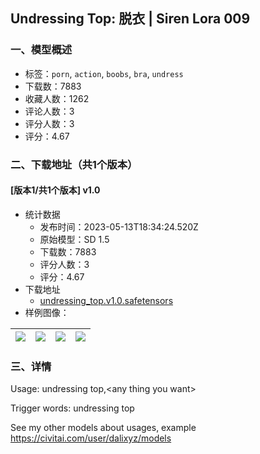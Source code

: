 ## Undressing Top: 脱衣 | Siren Lora 009
### 一、模型概述

- 标签：`porn`, `action`, `boobs`, `bra`, `undress`
- 下载数：7883
- 收藏人数：1262
- 评论人数：3
- 评分人数：3
- 评分：4.67

### 二、下载地址（共1个版本）

#### [版本1/共1个版本] v1.0

- 统计数据
  - 发布时间：2023-05-13T18:34:24.520Z
  - 原始模型：SD 1.5
  - 下载数：7883
  - 评分人数：3
  - 评分：4.67
- 下载地址
  - [undressing_top.v1.0.safetensors](https://civitai.com/api/download/models/69259)
- 样例图像：

| <img src="https://image.civitai.com/xG1nkqKTMzGDvpLrqFT7WA/b72c7dc9-1ff8-4772-a0c3-2d60b8e98526/width=450/785718.jpeg" /> | <img src="https://image.civitai.com/xG1nkqKTMzGDvpLrqFT7WA/db081db5-d377-42b6-a5d7-0b5fe3585c54/width=450/785717.jpeg" /> | <img src="https://image.civitai.com/xG1nkqKTMzGDvpLrqFT7WA/ee56e3de-e773-4085-b4ac-8c75c652d4e0/width=450/785719.jpeg" /> | <img src="https://image.civitai.com/xG1nkqKTMzGDvpLrqFT7WA/5789bba1-4e93-4b69-9ccc-d46504e073cc/width=450/772620.jpeg" /> |
| ---- | ---- | ---- | ---- |


### 三、详情
<p>Usage: undressing top,&lt;any thing you want&gt;</p><p>Trigger words: undressing top</p><p></p><p>See my other models about usages, example <a target="_blank" rel="ugc" href="https://civitai.com/user/dalixyz/models">https://civitai.com/user/dalixyz/models</a></p><h3></h3>